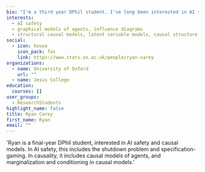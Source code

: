 ```yaml
---
bio: "I'm a third year DPhil student. I've long been interested in AI safety problems like specification-gaming, obedience, and user-manipulation. Increasingly, I've noticed that causal models can be useful for modelling these problems, and are interesting in their own right. I collaborate with the [https://causalincentives.com/](Causal Incentives Working Group) and have previously worked at the Future of Humanity Institute, and at DeepMind."
interests:
  - AI safety
  - graphical models of agents, influence diagrams
  - structural causal models, latent variable models, causal structure learning
social:
  - icon: house
    icon_pack: fas
    link: https://www.stats.ox.ac.uk/people/ryan-carey
organizations:
  - name: University of Oxford
    url: ""
  - name: Jesus College
education:
  courses: []
user_groups:
  - ResearchStudents
highlight_name: false
title: Ryan Carey
first_name: Ryan
email: ""
---
```

'Ryan is a final-year DPhil student, interested in AI safety and causal models. In AI safety, this includes the shutdown problem and specification-gaming. In causality, it includes causal models of agents, and marginalization and conditioning in causal models.'
